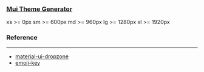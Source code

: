 ### [Mui Theme Generator](https://cimdalli.github.io/mui-theme-generator/)

xs >= 0px
sm >= 600px
md >= 960px
lg >= 1280px
xl >= 1920px

### Reference

---

- [material-ui-dropzone](https://github.com/Yuvaleros/material-ui-dropzone)
- [emoji-key](https://allcontributors.org/docs/en/emoji-key)
